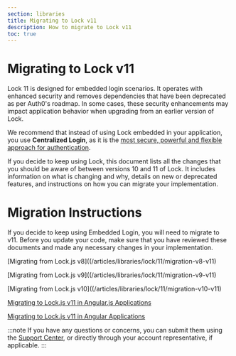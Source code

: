 ```yaml
---
section: libraries
title: Migrating to Lock v11
description: How to migrate to Lock v11
toc: true
---
```

# Migrating to Lock v11

Lock 11 is designed for embedded login scenarios. It operates with enhanced security and removes dependencies that have been deprecated as per Auth0's roadmap. In some cases, these security enhancements may impact application behavior when upgrading from an earlier version of Lock. 

We recommend that instead of using Lock embedded in your application, you use **Centralized Login**, as it is the [most secure, powerful and flexible approach for authentication](/guides/login/centralized-vs-embedded).

If you decide to keep using Lock, this document lists all the changes that you should be aware of between versions 10 and 11 of Lock. It includes information on what is changing and why, details on new or deprecated features, and instructions on how you can migrate your implementation.

# Migration Instructions

If you decide to keep using Embedded Login, you will need to migrate to v11. Before you update your code, make sure that you have reviewed these documents and made any necessary changes in your implementation. 

[Migrating from Lock.js v8]((/articles/libraries/lock/11/migration-v8-v11)

[Migrating from Lock.js v9]((/articles/libraries/lock/11/migration-v9-v11)

[Migrating from Lock.js v10]((/articles/libraries/lock/11/migration-v10-v11)

[Migrating to Lock.js v11 in Angular.js Applications](/articles/libraries/lock/11/migration-angularjs)

[Migrating to Lock.js v11 in Angular Applications](/articles/libraries/lock/11/migration-angular)

:::note
If you have any questions or concerns, you can submit them using the [Support Center](${env.DOMAIN_URL_SUPPORT}), or directly through your account representative, if applicable. 
:::
